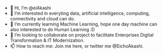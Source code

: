 - 👋 Hi, I’m @eiAkashi
- 👀 I’m interested in everyting data, artificial intelligence, computing, connectivity and cloud can do.
- 🌱 I’m currently learning Machine Learning, hope one day machine can also interested to do Human Learning :D
- 💞️ I’m looking to collaborate on project to facilitate Enterprises Digital Transformation & IT Modernization.
- 📫 How to reach me: Join me here, or twitter me @EichoAkashi.

<!---
eiAkashi/eiAkashi is a ✨ special purpose ✨ repository 
--->

